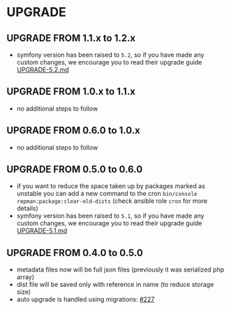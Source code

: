 # UPGRADE

## UPGRADE FROM 1.1.x to 1.2.x

- symfony version has been raised to `5.2`, so if you have made any custom changes, we encourage you
  to read their upgrade guide [UPGRADE-5.2.md](https://github.com/symfony/symfony/blob/master/UPGRADE-5.2.md)

## UPGRADE FROM 1.0.x to 1.1.x

- no additional steps to follow

## UPGRADE FROM 0.6.0 to 1.0.x

- no additional steps to follow

## UPGRADE FROM 0.5.0 to 0.6.0

- if you want to reduce the space taken up by packages marked as unstable you can add a new command to the cron 
  `bin/console repman:package:clear-old-dists` (check ansible role `cron` for more details)
- symfony version has been raised to `5.1`, so if you have made any custom changes, we encourage you 
  to read their upgrade guide [UPGRADE-5.1.md](https://github.com/symfony/symfony/blob/master/UPGRADE-5.1.md)

## UPGRADE FROM 0.4.0 to 0.5.0

- metadata files now will be full json files (previously it was serialized php array)
- dist file will be saved only with reference in name (to reduce storage size)
- auto upgrade is handled using migrations: [#227](https://github.com/repman-io/repman/pull/227)
